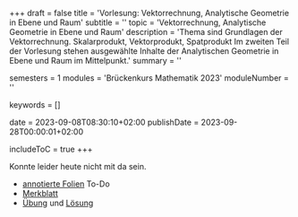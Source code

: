 +++
draft = false
title = 'Vorlesung: Vektorrechnung, Analytische Geometrie in Ebene und Raum'
subtitle = ''
topic = 'Vektorrechnung, Analytische Geometrie in Ebene und Raum'
description = 'Thema sind Grundlagen der Vektorrechnung. Skalarprodukt, Vektorprodukt, Spatprodukt Im zweiten Teil der Vorlesung stehen ausgewählte Inhalte der Analytischen Geometrie in Ebene und Raum im Mittelpunkt.'
summary = ''

semesters = 1
modules = 'Brückenkurs Mathematik 2023'
moduleNumber = ''

keywords = []

date = 2023-09-08T08:30:10+02:00
publishDate = 2023-09-28T00:00:01+02:00

includeToC = true
+++

Konnte leider heute nicht mit da sein.

* [annotierte Folien](/university/brückenkurs-mathe-folien-06.pdf) To-Do
* [Merkblatt](/university/brückenkurs-mathe-merkblatt-06.pdf)
* [Übung](/university/brückenkurs-mathe-übung-06.pdf) und [Lösung](brückenkurs-mathe-lösung-06.pdf)
